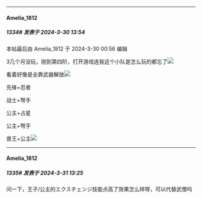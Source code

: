 ﻿
*****

####  Amelia_1812  
##### 1334#       发表于 2024-3-30 13:54

 本帖最后由 Amelia_1812 于 2024-3-30 00:56 编辑 

3几个月没玩，刚到第四阶，打开游戏连我这个小队是怎么玩的都忘了<img src="https://static.saraba1st.com/image/smiley/face2017/067.png" referrerpolicy="no-referrer">

看着好像是全靠武器解放<img src="https://static.saraba1st.com/image/smiley/face2017/008.png" referrerpolicy="no-referrer"> 

先锋+忍者

战士+弩手

公主+占星

公主+弩手

兽王+公主<img src="https://static.saraba1st.com/image/smiley/face2017/016.png" referrerpolicy="no-referrer"> 


*****

####  Amelia_1812  
##### 1335#       发表于 2024-3-31 13:25

问一下，王子/公主的エクスチェンジ技能点高了效果怎么样呀，可以代替武僧吗

